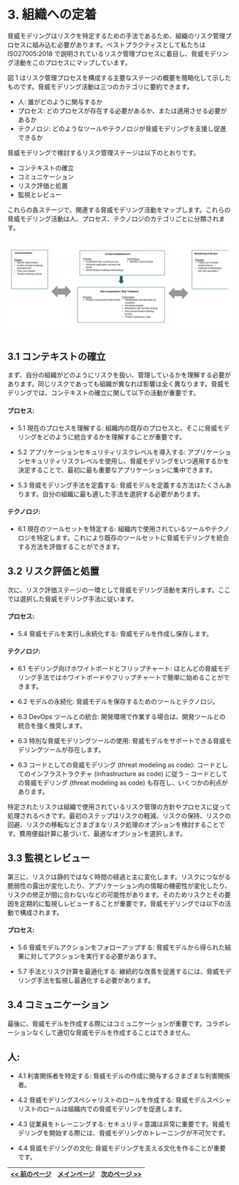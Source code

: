 # 3. 組織への定着

脅威モデリングはリスクを特定するための手法であるため、組織のリスク管理プロセスに組み込む必要があります。ベストプラクティスとして私たちは ISO27005:2018 で説明されているリスク管理プロセスに着目し、脅威モデリング活動をこのプロセスにマップしています。

図 1 はリスク管理プロセスを構成する主要なステージの概要を簡略化して示したものです。脅威モデリング活動は三つのカテゴリに要約できます。

* 人: 誰がどのように関与するか
* プロセス: どのプロセスが存在する必要があるか、または適用させる必要があるか
* テクノロジ: どのようなツールやテクノロジが脅威モデリングを支援し促進できるか

脅威モデリングで検討するリスク管理ステージは以下のとおりです。

* コンテキストの確立
* コミュニケーション
* リスク評価と処置
* 監視とレビュー

これらの各ステージで、関連する脅威モデリング活動をマップします。これらの脅威モデリング活動は人、プロセス、テクノロジのカテゴリごとに分類されます。

![alt text](../img/ppt_iso27005.png)

## 3.1 コンテキストの確立

まず、自分の組織がどのようにリスクを扱い、管理しているかを理解する必要があります。同じリスクであっても組織が異なれば影響は全く異なります。脅威モデリングでは、コンテキストの確立に関して以下の活動が重要です。

#### **プロセス**:
* 5.1 現在のプロセスを理解する: 組織内の既存のプロセスと、そこに脅威モデリングをどのように統合するかを理解することが重要です。

* 5.2 アプリケーションセキュリティリスクレベルを導入する: アプリケーションセキュリティリスクレベルを使用し、脅威モデリングをいつ適用するかを決定することで、最初に最も重要なアプリケーションに集中できます。

* 5.3 脅威モデリング手法を定義する: 脅威モデルを定義する方法はたくさんあります。自分の組織に最も適した手法を選択する必要があります。

#### **テクノロジ**:
* 6.1 現在のツールセットを特定する: 組織内で使用されているツールやテクノロジを特定します。これにより既存のツールセットに脅威モデリングを統合する方法を評価することができます。

## 3.2 リスク評価と処置

次に、リスク評価ステージの一環として脅威モデリング活動を実行します。ここでは選択した脅威モデリング手法に従います。

#### **プロセス**:
* 5.4 脅威モデルを実行し永続化する: 脅威モデルを作成し保存します。

#### **テクノロジ**:
* 6.1 モデリング向けホワイトボードとフリップチャート: ほとんどの脅威モデリング手法ではホワイトボードやフリップチャートで簡単に始めることができます。

* 6.2 モデルの永続化: 脅威モデルを保存するためのツールとテクノロジ。

* 6.3 DevOps ツールとの統合: 開発環境で作業する場合は、開発ツールとの統合を強く推奨します。

* 6.3 特別な脅威モデリングツールの使用: 脅威モデルをサポートできる脅威モデリングツールが存在します。

* 6.3 コードとしての脅威モデリング (threat modeling as code): コードとしてのインフラストラクチャ (infrastructure as code) に従う – コードとしての脅威モデリング (threat modeling as code) も存在し、いくつかの利点があります。

特定されたリスクは組織で使用されているリスク管理の方針やプロセスに従って処理されるべきです。最初のステップはリスクの軽減、リスクの保持、リスクの回避、リスクの移転などさまざまなリスク処理のオプションを検討することです。費用便益計算に基づいて、最適なオプションを選択します。

## 3.3 監視とレビュー

第三に、リスクは静的ではなく時間の経過と主に変化します。リスクにつながる脆弱性の露出が変化したり、アプリケーション内の情報の機密性が変化したり、リスクの修正が間に合わないなどの可能性があります。そのためリスクとその要因を定期的に監視しレビューすることが重要です。脅威モデリングでは以下の活動で構成されます。

#### **プロセス**:
* 5.6 脅威モデルアクションをフォローアップする: 脅威モデルから得られた結果に対してアクションを実行する必要があります。

* 5.7 手法とリスク計算を最適化する: 継続的な改善を促進するには、脅威モデリング手法を監視し最適化する必要があります。

## 3.4 コミュニケーション
最後に、脅威モデルを作成する際にはコミュニケーションが重要です。コラボレーションなくして適切な脅威モデルを作成することはできません。

## **人**:
* 4.1 利害関係者を特定する: 脅威モデルの作成に関与するさまざまな利害関係者。

* 4.2 脅威モデリングスペシャリストのロールを作成する: 脅威モデルスペシャリストのロールは組織内での脅威モデリングを促進します。

* 4.3 従業員をトレーニングする: セキュリティ意識は非常に重要です。脅威モデリングを開始する際には、脅威モデリングのトレーニングが不可欠です。

* 4.4 脅威モデリングの文化: 脅威モデリングを支える文化を作ることが重要です。

[<< 前のページ](2.%20Get%20stakeholder%20buy-in.md) | [メインページ](../README.md) | [次のページ >>](4.%20Train%20your%20people%20to%20threat%20model.md)
| --- | --- | --- |
